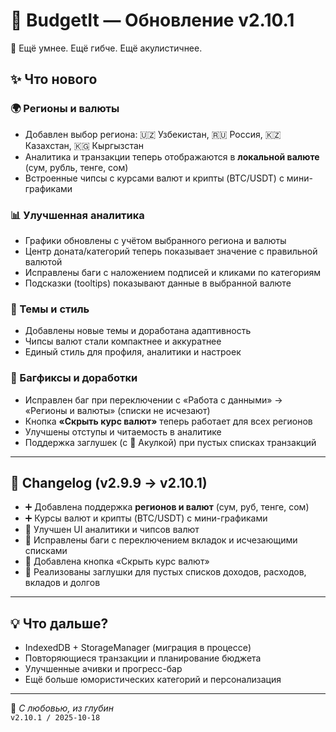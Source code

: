 # 🧾 BudgetIt — Обновление v2.10.1

🧠 Ещё умнее. Ещё гибче. Ещё акулистичнее.  

## ✨ Что нового

### 🌍 Регионы и валюты
- Добавлен выбор региона: 🇺🇿 Узбекистан, 🇷🇺 Россия, 🇰🇿 Казахстан, 🇰🇬 Кыргызстан  
- Аналитика и транзакции теперь отображаются в **локальной валюте** (сум, рубль, тенге, сом)  
- Встроенные чипсы с курсами валют и крипты (BTC/USDT) с мини-графиками  

### 📊 Улучшенная аналитика
- Графики обновлены с учётом выбранного региона и валюты  
- Центр доната/категорий теперь показывает значение с правильной валютой  
- Исправлены баги с наложением подписей и кликами по категориям  
- Подсказки (tooltips) показывают данные в выбранной валюте  

### 🎨 Темы и стиль
- Добавлены новые темы и доработана адаптивность  
- Чипсы валют стали компактнее и аккуратнее  
- Единый стиль для профиля, аналитики и настроек  

### 🐞 Багфиксы и доработки
- Исправлен баг при переключении с «Работа с данными» → «Регионы и валюты» (списки не исчезают)  
- Кнопка **«Скрыть курс валют»** теперь работает для всех регионов  
- Улучшены отступы и читаемость в аналитике  
- Поддержка заглушек (с 🦈 Акулкой) при пустых списках транзакций  

---

## 📌 Changelog (v2.9.9 → v2.10.1)
- ➕ Добавлена поддержка **регионов и валют** (сум, руб, тенге, сом)  
- ➕ Курсы валют и крипты (BTC/USDT) с мини-графиками  
- 🎨 Улучшен UI аналитики и чипсов валют  
- 🐞 Исправлены баги с переключением вкладок и исчезающими списками  
- 🐞 Добавлена кнопка «Скрыть курс валют»  
- 🦈 Реализованы заглушки для пустых списков доходов, расходов, вкладов и долгов  

---

## 💡 Что дальше?
- IndexedDB + StorageManager (миграция в процессе)  
- Повторяющиеся транзакции и планирование бюджета  
- Улучшенные ачивки и прогресс-бар  
- Ещё больше юмористических категорий и персонализация  

---

🦈 _С любовью, из глубин_  
`v2.10.1 / 2025-10-18`
